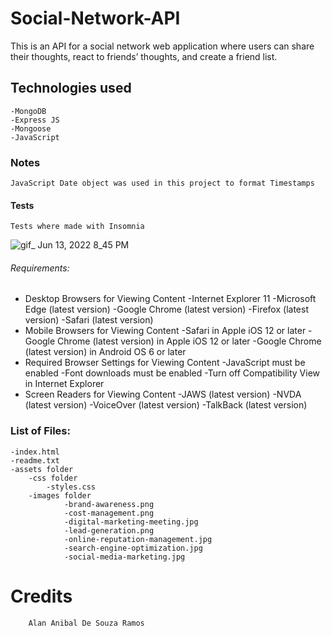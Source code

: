 # Social-Network-API
 This is an API for a social network web application where users can share their thoughts, react to friends’ thoughts, and create a friend list.


## Technologies used
    -MongoDB
    -Express JS
    -Mongoose
    -JavaScript

### Notes
    JavaScript Date object was used in this project to format Timestamps

#### Tests
    Tests where made with Insomnia
 ![gif_ Jun 13, 2022 8_45 PM](https://user-images.githubusercontent.com/97938732/173490152-8f56108d-3902-4e81-bcb1-318c91271f72.gif)


###### Requirements:

* Desktop Browsers for Viewing Content
    -Internet Explorer 11
    -Microsoft Edge (latest version)
    -Google Chrome (latest version)
    -Firefox (latest version)
    -Safari (latest version)
* Mobile Browsers for Viewing Content
    -Safari in Apple iOS 12 or later
    -Google Chrome (latest version) in Apple iOS 12 or later
    -Google Chrome (latest version) in Android OS 6 or later
* Required Browser Settings for Viewing Content
    -JavaScript must be enabled
    -Font downloads must be enabled
    -Turn off Compatibility View in Internet Explorer
* Screen Readers for Viewing Content
    -JAWS (latest version)
    -NVDA (latest version)
    -VoiceOver (latest version)
    -TalkBack (latest version)

### List of Files:
    -index.html
    -readme.txt
    -assets folder
        -css folder
            -styles.css
        -images folder
                -brand-awareness.png
                -cost-management.png
                -digital-marketing-meeting.jpg
                -lead-generation.png
                -online-reputation-management.jpg
                -search-engine-optimization.jpg
                -social-media-marketing.jpg
# Credits
	    Alan Anibal De Souza Ramos
